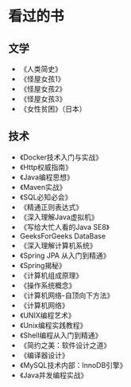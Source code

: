 # 看过的书

## 文学

- 《人类简史》
- 《怪屋女孩1》
- 《怪屋女孩2》
- 《怪屋女孩3》
- 《女性贫困》（日本）

## 技术

- 《Docker技术入门与实战》
- 《Http权威指南》
- 《Java编程思想》
- 《Maven实战》
- 《SQL必知必会》
- 《精通正则表达式》
- 《深入理解Java虚拟机》
- 《写给大忙人看的Java SE8》
- GeeksForGeeks DataBase
- 《深入理解计算机系统》
- 《Spring JPA 从入门到精通》
- 《Spring揭秘》
- 《计算机组成原理》
- 《操作系统概念》
- 《计算机网络-自顶向下方法》
- 《计算机网络》
- 《UNIX编程艺术》
- 《Unix编程实践教程》
- 《Shell编程从入门到精通》
- 《简约之美：软件设计之道》
- 《编译器设计》
- 《MySQL技术内部：InnoDB引擎》
- 《Java并发编程实战》

